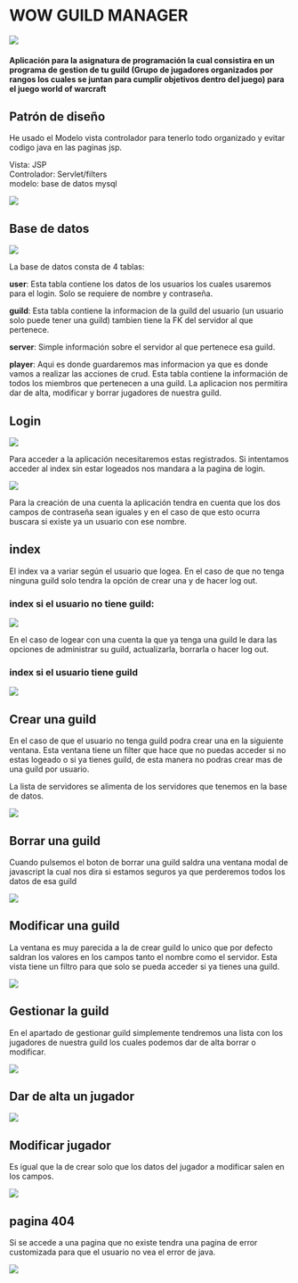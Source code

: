 # WOW GUILD MANAGER

![](screenshots/wowlogo.jpg)
<h4>Aplicación para la asignatura de programación la cual consistira en un programa de gestion de tu guild (Grupo de jugadores organizados por rangos los cuales se juntan para cumplir objetivos dentro del juego)
para el juego world of warcraft</h4>

## Patrón de diseño
He usado el Modelo vista controlador para tenerlo todo organizado y evitar codigo java en las paginas jsp.

Vista: JSP <br>
Controlador: Servlet/filters <br>
modelo: base de datos mysql


![](screenshots/patron.png)

## Base de datos

![](screenshots/db.jpg)

La base de datos consta de 4 tablas:

**user**: Esta tabla contiene los datos de los usuarios los cuales usaremos para el login. Solo se requiere de nombre y contraseña.

**guild**: Esta tabla contiene la informacion de la guild del usuario (un usuario solo puede tener una guild)
tambien tiene la FK del servidor al que pertenece.

**server**: Simple información sobre el servidor al que pertenece esa guild.

**player**: Aqui es donde guardaremos mas informacion ya que es donde vamos a realizar las acciones de crud.
Esta tabla contiene la información de todos los miembros que pertenecen a una guild.
La aplicacion nos permitira dar de alta, modificar y borrar jugadores de nuestra guild.

## Login

![](screenshots/login.jpg)

Para acceder a la aplicación necesitaremos estas registrados. Si intentamos acceder al index sin estar logeados nos mandara a la pagina de login.

![](screenshots/create.jpg)

Para la creación de una cuenta la aplicación tendra en cuenta que los dos campos de contraseña sean iguales y en el caso de que esto ocurra buscara si existe ya un usuario con ese nombre.

## index
El index va a variar según el usuario que logea. En el caso de que no tenga ninguna guild solo tendra la opción de crear una y de hacer log out.
### index si el usuario no tiene guild:
![](screenshots/index1.png)

En el caso de logear con una cuenta la que ya tenga una guild le dara las opciones de administrar su guild, actualizarla, borrarla o hacer log out.
### index si el usuario tiene guild
![](screenshots/index2.png)

## Crear una guild

En el caso de que el usuario no tenga guild podra crear una en la siguiente ventana. Esta ventana tiene un filter que hace que no puedas acceder si no estas logeado o si ya tienes guild, de esta manera no podras crear mas de una guild por usuario.

La lista de servidores se alimenta de los servidores que tenemos en la base de datos.

![](screenshots/createGuild.png)

## Borrar una guild

Cuando pulsemos el boton de borrar una guild saldra una ventana modal de javascript la cual nos dira si estamos seguros ya que perderemos todos los datos de esa guild

![](screenshots/deleteGuild.png)

## Modificar una guild
La ventana es muy parecida a la de crear guild lo unico que por defecto saldran los valores en los campos tanto el nombre como el servidor.
Esta vista tiene un filtro para que solo se pueda acceder si ya tienes una guild.

![](screenshots/updateGuild.png)

## Gestionar la guild

En el apartado de gestionar guild simplemente tendremos una lista con los jugadores de nuestra guild los cuales podemos dar de alta borrar o modificar.

![](screenshots/manageGuild.png)

## Dar de alta un jugador

![](screenshots/createPlayer.png)

## Modificar jugador

Es igual que la de crear solo que los datos del jugador a modificar salen en los campos.

![](screenshots/UpdatePlayer.png)

## pagina 404

Si se accede a una pagina que no existe tendra una pagina de error customizada para que el usuario no vea el error de java.

![](screenshots/404error.png)


